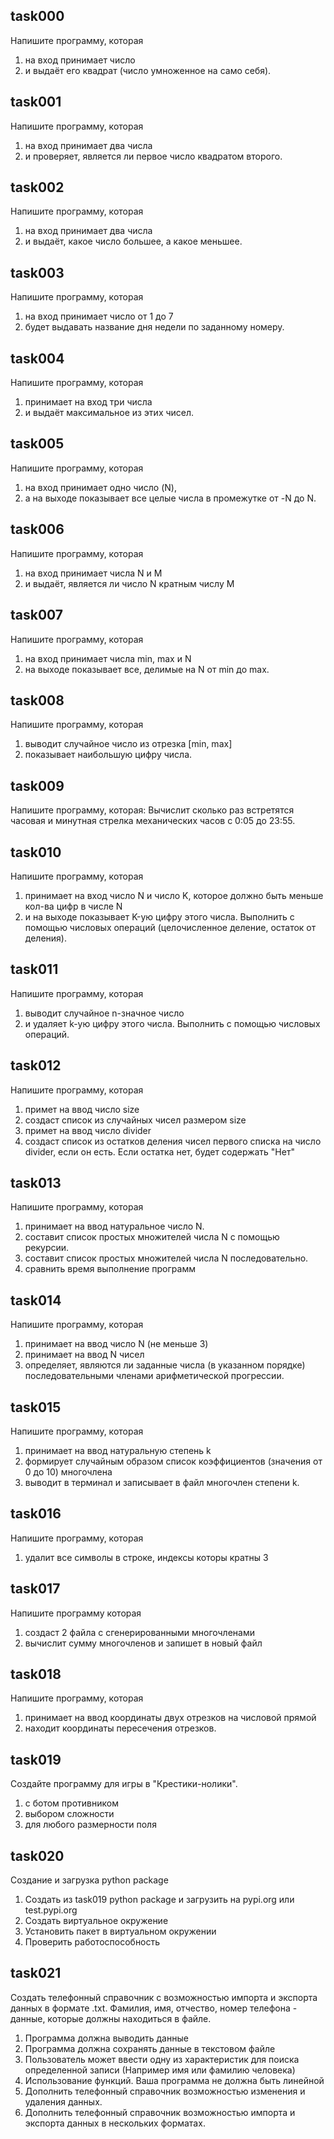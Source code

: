 ## task000

Напишите программу, которая

1. на вход принимает число
2. и выдаёт его квадрат (число умноженное на само себя).

## task001

Напишите программу, которая

1. на вход принимает два числа
2. и проверяет, является ли первое число квадратом второго.

## task002

Напишите программу, которая

1. на вход принимает два числа
2. и выдаёт, какое число большее, а какое меньшее.

## task003

Напишите программу, которая

1. на вход принимает число от 1 до 7
2. будет выдавать название дня недели по заданному номеру.

## task004

Напишите программу, которая

1. принимает на вход три числа
2. и выдаёт максимальное из этих чисел.

## task005

Напишите программу, которая

1. на вход принимает одно число (N),
2. а на выходе показывает все целые числа в промежутке от -N до N.

## task006

Напишите программу, которая

1. на вход принимает числа N и M
2. и выдаёт, является ли число N кратным числу M

## task007

Напишите программу, которая

1. на вход принимает числа min, max и N
2. на выходе показывает все, делимые на N от min до max.

## task008

Напишите программу, которая

1. выводит случайное число из отрезка [min, max]
2. показывает наибольшую цифру числа.

## task009

Напишите программу, которая:
Вычислит сколько раз встретятся часовая и минутная стрелка механических часов с 0:05 до 23:55.

## task010

Напишите программу, которая

1. принимает на вход число N и число K, которое должно быть меньше кол-ва цифр в числе N
2. и на выходе показывает K-ую цифру этого числа.
   Выполнить с помощью числовых операций (целочисленное деление, остаток от деления).

## task011

Напишите программу, которая

1. выводит случайное n-значное число
2. и удаляет k-ую цифру этого числа.
   Выполнить с помощью числовых операций.

## task012

Напишите программу, которая

1. примет на ввод число size
2. создаст список из случайных чисел размером size
3. примет на ввод число divider
4. создаст список из остатков деления чисел первого списка на число divider, если он есть. Если остатка нет, будет
   содержать "Нет"

## task013

Напишите программу, которая

1. принимает на ввод натуральное число N.
2. составит список простых множителей числа N с помощью рекурсии.
3. составит список простых множителей числа N последовательно.
4. сравнить время выполнение программ

## task014

Напишите программу, которая

1. принимает на ввод число N (не меньше 3)
2. принимает на ввод N чисел
3. определяет, являются ли заданные числа (в указанном порядке) последовательными членами арифметической прогрессии.

## task015

Напишите программу, которая

1. принимает на ввод натуральную степень k
2. формирует случайным образом список коэффициентов (значения от 0 до 10) многочлена
3. выводит в терминал и записывает в файл многочлен степени k.

## task016

Напишите программу, которая

1. удалит все символы в строке, индексы которы кратны 3

## task017

Напишитe программу которая

1. создаст 2 файла с сгенерированными многочленами
2. вычислит сумму многочленов и запишет в новый файл

## task018

Напишите программу, которая

1. принимает на ввод координаты двух отрезков на числовой прямой
2. находит координаты пересечения отрезков.

## task019

Создайте программу для игры в "Крестики-нолики".

1. с ботом противником
2. выбором сложности
3. для любого размерности поля

## task020

Создание и загрузка python package

1. Создать из task019 python package и загрузить на pypi.org или test.pypi.org
2. Создать виртуальное окружение
3. Установить пакет в виртуальном окружении
4. Проверить работоспособность

## task021

Создать телефонный справочник с возможностью импорта и экспорта данных в
формате .txt. Фамилия, имя, отчество, номер телефона - данные, которые должны находиться в файле.
1. Программа должна выводить данные
2. Программа должна сохранять данные в текстовом файле
3. Пользователь может ввести одну из характеристик для поиска определенной записи
(Например имя или фамилию человека)
4. Использование функций. Ваша программа не должна быть линейной
5. Дополнить телефонный справочник возможностью изменения и удаления данных.
6. Дополнить телефонный справочник возможностью импорта и экспорта данных в нескольких форматах.